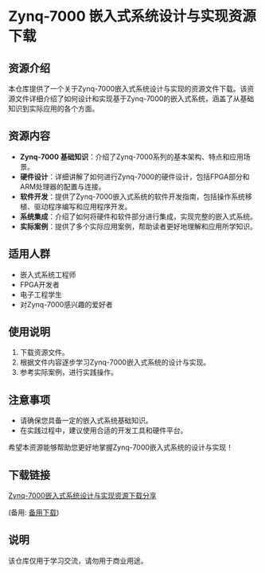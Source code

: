 # Zynq-7000 嵌入式系统设计与实现资源下载

## 资源介绍

本仓库提供了一个关于Zynq-7000嵌入式系统设计与实现的资源文件下载。该资源文件详细介绍了如何设计和实现基于Zynq-7000的嵌入式系统，涵盖了从基础知识到实际应用的各个方面。

## 资源内容

- **Zynq-7000 基础知识**：介绍了Zynq-7000系列的基本架构、特点和应用场景。
- **硬件设计**：详细讲解了如何进行Zynq-7000的硬件设计，包括FPGA部分和ARM处理器的配置与连接。
- **软件开发**：提供了Zynq-7000嵌入式系统的软件开发指南，包括操作系统移植、驱动程序编写和应用程序开发。
- **系统集成**：介绍了如何将硬件和软件部分进行集成，实现完整的嵌入式系统。
- **实际案例**：提供了多个实际应用案例，帮助读者更好地理解和应用所学知识。

## 适用人群

- 嵌入式系统工程师
- FPGA开发者
- 电子工程学生
- 对Zynq-7000感兴趣的爱好者

## 使用说明

1. 下载资源文件。
2. 根据文件内容逐步学习Zynq-7000嵌入式系统的设计与实现。
3. 参考实际案例，进行实践操作。

## 注意事项

- 请确保您具备一定的嵌入式系统基础知识。
- 在实践过程中，建议使用合适的开发工具和硬件平台。

希望本资源能够帮助您更好地掌握Zynq-7000嵌入式系统的设计与实现！

## 下载链接
[Zynq-7000嵌入式系统设计与实现资源下载分享](https://pan.quark.cn/s/6f9df05b3373) 

(备用: [备用下载](https://pan.baidu.com/s/14hnmbRAxIsMOGFiFAbfXUA?pwd=1234))

## 说明

该仓库仅用于学习交流，请勿用于商业用途。
